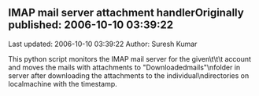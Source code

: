 ## IMAP mail server attachment handlerOriginally published: 2006-10-10 03:39:22 
Last updated: 2006-10-10 03:39:22 
Author: Suresh Kumar 
 
This python script monitors the IMAP mail server for the given\t\t\t  account and moves the mails with attachments to "Downloadedmails"\nfolder in server after downloading the attachments to the individual\ndirectories on localmachine with the timestamp.